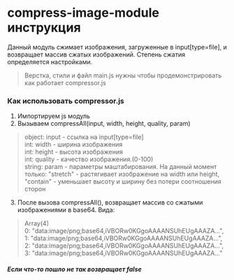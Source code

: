 # compress-image-module инструкция
Данный модуль сжимает изображения, загруженные в input[type=file], и возвращает массив сжатых изображений. Степень сжатия определяется настройками.
>Верстка, стили и файл main.js нужны чтобы продемонстрировать как работает compressor.js
### Как использовать compressor.js
1. Импортируем js модуль <script src="compressor.js"></script>
2. Вызываем compressAll(input, width, height, quality, param)
> object: input - ссылка на input[type=file]  
> int: width - ширина изображения  
> int: height - высота изображения  
> int: quality - качество изображения.(0-100)  
> string: param - параметры маштабирования. На данный момент только: "stretch" - растягивает изображение на width или height, "contain" - уменьшает высоту и ширину без потери соотношения сторон
3. После вызова compressAll(), возвращает массив со сжатыми изображениями в base64. Вида:
>Array(4)  
>   0: "data:image/png;base64,iVBORw0KGgoAAAANSUhEUgAAAZA...",  
>   1: "data:image/png;base64,iVBORw0KGgoAAAANSUhEUgAAAZA...",  
>   2: "data:image/png;base64,iVBORw0KGgoAAAANSUhEUgAAAZA...",  
>   3: "data:image/png;base64,iVBORw0KGgoAAAANSUhEUgAAAZA..."  
##### Если что-то пошло не так возвращает false
